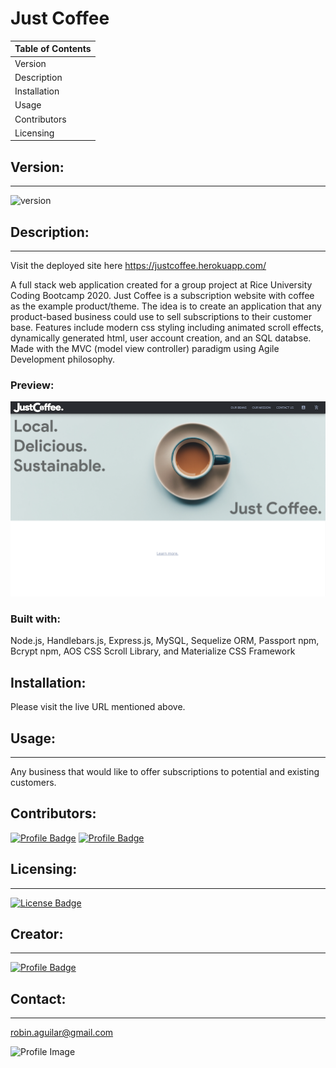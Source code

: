 

# Just Coffee

Table of Contents|
------------------|
Version|
Description|
Installation|
Usage|
Contributors|
Licensing|

## Version:
***
![version](https://img.shields.io/badge/version-1.0.0-blue)

## Description:
***
Visit the deployed site here https://justcoffee.herokuapp.com/

A full stack web application created for a group project at Rice University Coding Bootcamp 2020.
Just Coffee is a subscription website with coffee as the example product/theme. 
The idea is to create an application that any product-based business could use to sell subscriptions to their customer base.
Features include modern css styling including animated scroll effects, dynamically generated html, user account creation, and an SQL databse.
Made with the MVC (model view controller) paradigm using Agile Development philosophy.

### Preview:
![App Preview](public/images/previewimg.png)

### Built with:

Node.js, Handlebars.js, Express.js, MySQL, Sequelize ORM, Passport npm, Bcrypt npm, AOS CSS Scroll Library, and Materialize CSS Framework

## Installation:
>

Please visit the live URL mentioned above.
>



## Usage:
***
Any business that would like to offer subscriptions to potential and existing customers.

## Contributors:

[![Profile Badge](https://img.shields.io/badge/User-Profile-red.svg)](https://github.com/gravyhtx "Andrew Richard")
[![Profile Badge](https://img.shields.io/badge/User-Profile-red.svg)](https://github.com/Ghalileo "Ose Okogbo")

## Licensing:
***

[![License Badge](https://img.shields.io/badge/License-MIT-yellow.svg)](https://opensource.org/licenses/MIT)

## Creator:
***

[![Profile Badge](https://img.shields.io/badge/User-Profile-red.svg)](https://github.com/robinaguilar713 "Robin Aguilar")

## Contact:
***
robin.aguilar@gmail.com

![Profile Image](https://avatars2.githubusercontent.com/u/58608271?v=4 "Creator's Avatar")
